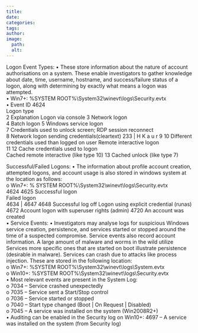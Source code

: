 ```yaml
---
title: 
date: 
categories: 
tags: 
author: 
image:
  path: 
  alt: 
---
```

Logon Event Types: 
• These store information about the nature of account authorisations on a system. These 
enable investigators to gather knowledge about date, time, username, hostname, and 
success/failure status of a logon, along with determining by exactly what means a logon 
was attempted.  
• Win7+: %SYSTEM ROOT%\System32\winevt\logs\Security.evtx  
• Event ID 4624  
Logon type  
2 
Explanation 
Logon via console 
3 
Network logon  
4 
Batch logon 
5 
Windows service logon  
7 
Credentials used to unlock screen; 
RDP session reconnect  
8 
Network logon sending 
credentials(cleartext) 
233 | H K a u r 
9 
10 
Different credentials used than 
logged on user 
Remote interactive logon  
11 
12 
Cache credentials used to logon  
Cached remote interactive (like 
type 10) 
13 
Cached unlock (like type 7)

Successful/Failed Logons: 
• The information about profile account creation, attempted logons, and account usage is 
also stored in windows system at the location as follows:   
o Win7+: % SYSTEM ROOT%\System32\winevt\logs\Security.evtx  
4624 
4625 
Successful logon  
Failed logon  
4634 | 4647 
4648 
Successful log off 
Logon using explicit 
credential (runas) 
4672 
Account logon with 
superuser rights (admin) 
4720 
An account was created  
▪ Service Events: 
• Investigators may analyse logs for suspicious Windows service creation, persistence, and 
services started or stopped around the time of a suspected compromise. Service events 
also record account information. A large amount of malware and worms in the wild 
utilize Services more specific ones that are started on boot illustrate persistence 
(desirable in malware). Services can crash due to attacks like process injection. These are 
stored in the following location:  
o Win7+: %SYSTEM ROOT%\System32\winevt\logs\System.evtx  
o Win10+: %SYSTEM ROOT%\System32\winevt\logs\Security.evtx  
• Most relevant events are present in the System Log:  
o 7034 – Service crashed unexpectedly  
o 7035 – Service sent a Start/Stop control  
o 7036 – Service started or stopped  
o 7040 – Start type changed (Boot | On Request | Disabled)  
o 7045 – A service was installed on the system (Win2008R2+)  
• Auditing can be enabled in the Security log on Win10+: 4697 – A service was installed on 
the system (from Security log)  
